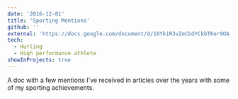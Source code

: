 ```yaml
---
date: '2016-12-01'
title: 'Sporting Mentions'
github: ''
external: 'https://docs.google.com/document/d/10YkiR3vZeCbdYCkbTKer9OA_buA8dD98Hvl52OfLfKA/edit?usp=drive_link'
tech:
  - Hurling
  - High performance athlete
showInProjects: true
---
```


A doc with a few mentions I've received in articles over the years with some of my sporting achievements.
